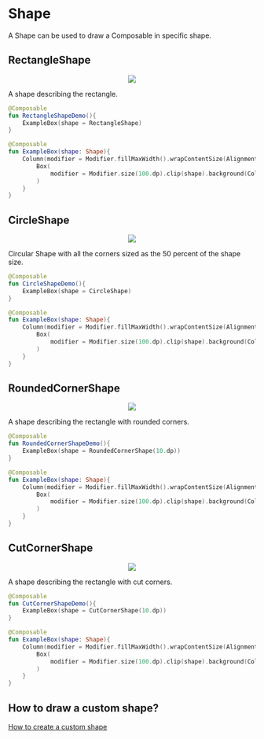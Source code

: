 <!---
This is the API of version 1.0.5
-->
# Shape
A Shape can be used to draw a Composable in specific shape.

## RectangleShape

<p align="center">
  <img src ="{{ site.images }}/foundation/shape/rectangleshape.png"  />
</p>

A shape describing the rectangle.

```kotlin
@Composable
fun RectangleShapeDemo(){
    ExampleBox(shape = RectangleShape)
}

@Composable
fun ExampleBox(shape: Shape){
    Column(modifier = Modifier.fillMaxWidth().wrapContentSize(Alignment.Center)) {
        Box(
            modifier = Modifier.size(100.dp).clip(shape).background(Color.Red)
        )
    }
}
```

## CircleShape

<p align="center">
  <img src ="{{ site.images }}/foundation/shape/circleshape.png"  />
</p>

Circular Shape with all the corners sized as the 50 percent of the shape size.

```kotlin
@Composable
fun CircleShapeDemo(){
    ExampleBox(shape = CircleShape)
}

@Composable
fun ExampleBox(shape: Shape){
    Column(modifier = Modifier.fillMaxWidth().wrapContentSize(Alignment.Center)) {
        Box(
            modifier = Modifier.size(100.dp).clip(shape).background(Color.Red)
        )
    }
}
```

## RoundedCornerShape

<p align="center">
  <img src ="{{ site.images }}/foundation/shape/roundedcornershape.png"  />
</p>

A shape describing the rectangle with rounded corners.

```kotlin
@Composable
fun RoundedCornerShapeDemo(){
    ExampleBox(shape = RoundedCornerShape(10.dp))
}

@Composable
fun ExampleBox(shape: Shape){
    Column(modifier = Modifier.fillMaxWidth().wrapContentSize(Alignment.Center)) {
        Box(
            modifier = Modifier.size(100.dp).clip(shape).background(Color.Red)
        )
    }
}
```

## CutCornerShape
<p align="center">
  <img src ="{{ site.images }}/foundation/shape/cutcornershape.png"  />
</p>

A shape describing the rectangle with cut corners.

```kotlin
@Composable
fun CutCornerShapeDemo(){
    ExampleBox(shape = CutCornerShape(10.dp))
}

@Composable
fun ExampleBox(shape: Shape){
    Column(modifier = Modifier.fillMaxWidth().wrapContentSize(Alignment.Center)) {
        Box(
            modifier = Modifier.size(100.dp).clip(shape).background(Color.Red)
        )
    }
}
```

## How to draw a custom shape?
[How to create a custom shape](../cookbook/how_to_create_custom_shape.md)
